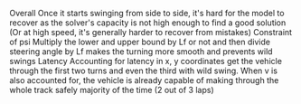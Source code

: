 Overall
Once it starts swinging from side to side, it's hard for the model to recover as the solver's capacity is not high enough to find a good solution (Or at high speed, it's generally harder to recover from mistakes)
Constraint of psi
Multiply the lower and upper bound by Lf or not and then divide steering angle by Lf makes the turning more smooth and prevents wild swings
Latency
Accounting for latency in x, y coordinates get the vehicle through the first two turns and even the third with wild swing.
When v is also accounted for, the vehicle is already capable of making through the whole track safely majority of the time (2 out of 3 laps)
